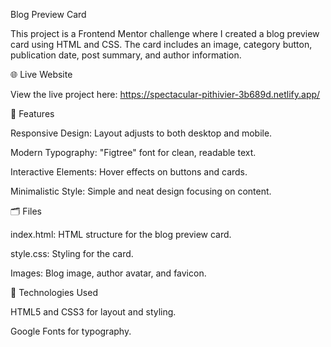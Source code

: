 Blog Preview Card

This project is a Frontend Mentor challenge where I created a blog preview card using HTML and CSS. The card includes an image, category button, publication date, post summary, and author information.

🌐 Live Website

View the live project here:
https://spectacular-pithivier-3b689d.netlify.app/

🎯 Features

Responsive Design: Layout adjusts to both desktop and mobile.

Modern Typography: "Figtree" font for clean, readable text.

Interactive Elements: Hover effects on buttons and cards.

Minimalistic Style: Simple and neat design focusing on content.

🗂️ Files

index.html: HTML structure for the blog preview card.

style.css: Styling for the card.

Images: Blog image, author avatar, and favicon.

🔧 Technologies Used

HTML5 and CSS3 for layout and styling.

Google Fonts for typography.
